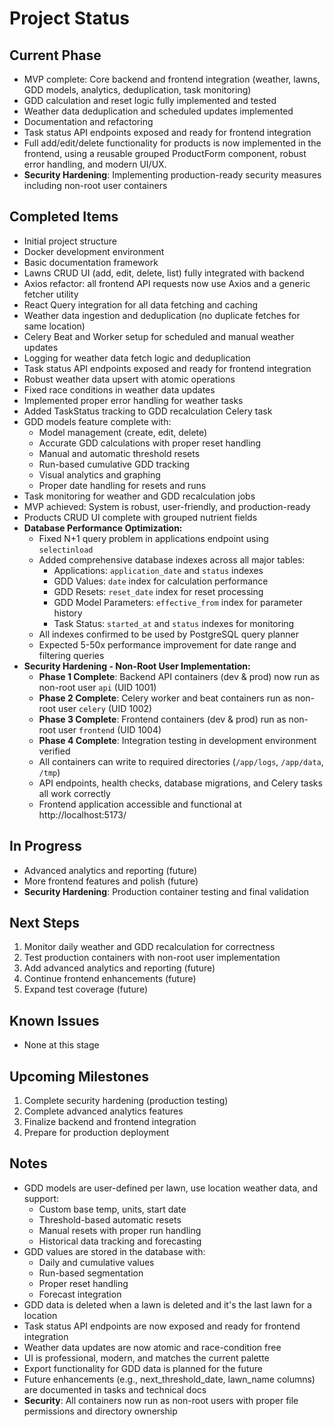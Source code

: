 # Project Status

## Current Phase

- MVP complete: Core backend and frontend integration (weather, lawns, GDD models, analytics, deduplication, task monitoring)
- GDD calculation and reset logic fully implemented and tested
- Weather data deduplication and scheduled updates implemented
- Documentation and refactoring
- Task status API endpoints exposed and ready for frontend integration
- Full add/edit/delete functionality for products is now implemented in the frontend, using a reusable grouped ProductForm component, robust error handling, and modern UI/UX.
- **Security Hardening**: Implementing production-ready security measures including non-root user containers

## Completed Items

- Initial project structure
- Docker development environment
- Basic documentation framework
- Lawns CRUD UI (add, edit, delete, list) fully integrated with backend
- Axios refactor: all frontend API requests now use Axios and a generic fetcher utility
- React Query integration for all data fetching and caching
- Weather data ingestion and deduplication (no duplicate fetches for same location)
- Celery Beat and Worker setup for scheduled and manual weather updates
- Logging for weather data fetch logic and deduplication
- Task status API endpoints exposed and ready for frontend integration
- Robust weather data upsert with atomic operations
- Fixed race conditions in weather data updates
- Implemented proper error handling for weather tasks
- Added TaskStatus tracking to GDD recalculation Celery task
- GDD models feature complete with:
  - Model management (create, edit, delete)
  - Accurate GDD calculations with proper reset handling
  - Manual and automatic threshold resets
  - Run-based cumulative GDD tracking
  - Visual analytics and graphing
  - Proper date handling for resets and runs
- Task monitoring for weather and GDD recalculation jobs
- MVP achieved: System is robust, user-friendly, and production-ready
- Products CRUD UI complete with grouped nutrient fields
- **Database Performance Optimization:**
  - Fixed N+1 query problem in applications endpoint using `selectinload`
  - Added comprehensive database indexes across all major tables:
    - Applications: `application_date` and `status` indexes
    - GDD Values: `date` index for calculation performance
    - GDD Resets: `reset_date` index for reset processing
    - GDD Model Parameters: `effective_from` index for parameter history
    - Task Status: `started_at` and `status` indexes for monitoring
  - All indexes confirmed to be used by PostgreSQL query planner
  - Expected 5-50x performance improvement for date range and filtering queries
- **Security Hardening - Non-Root User Implementation:**
  - **Phase 1 Complete**: Backend API containers (dev & prod) now run as non-root user `api` (UID 1001)
  - **Phase 2 Complete**: Celery worker and beat containers run as non-root user `celery` (UID 1002)
  - **Phase 3 Complete**: Frontend containers (dev & prod) run as non-root user `frontend` (UID 1004)
  - **Phase 4 Complete**: Integration testing in development environment verified
  - All containers can write to required directories (`/app/logs`, `/app/data`, `/tmp`)
  - API endpoints, health checks, database migrations, and Celery tasks all work correctly
  - Frontend application accessible and functional at http://localhost:5173/

## In Progress

- Advanced analytics and reporting (future)
- More frontend features and polish (future)
- **Security Hardening**: Production container testing and final validation

## Next Steps

1. Monitor daily weather and GDD recalculation for correctness
2. Test production containers with non-root user implementation
3. Add advanced analytics and reporting (future)
4. Continue frontend enhancements (future)
5. Expand test coverage (future)

## Known Issues

- None at this stage

## Upcoming Milestones

1. Complete security hardening (production testing)
2. Complete advanced analytics features
3. Finalize backend and frontend integration
4. Prepare for production deployment

## Notes

- GDD models are user-defined per lawn, use location weather data, and support:
  - Custom base temp, units, start date
  - Threshold-based automatic resets
  - Manual resets with proper run handling
  - Historical data tracking and forecasting
- GDD values are stored in the database with:
  - Daily and cumulative values
  - Run-based segmentation
  - Proper reset handling
  - Forecast integration
- GDD data is deleted when a lawn is deleted and it's the last lawn for a location
- Task status API endpoints are now exposed and ready for frontend integration
- Weather data updates are now atomic and race-condition free
- UI is professional, modern, and matches the current palette
- Export functionality for GDD data is planned for the future
- Future enhancements (e.g., next_threshold_date, lawn_name columns) are documented in tasks and technical docs
- **Security**: All containers now run as non-root users with proper file permissions and directory ownership
